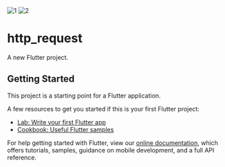![1](https://user-images.githubusercontent.com/72615487/118530181-8fb19e80-b76e-11eb-811d-9fba4c692c0b.jpg)
![2](https://user-images.githubusercontent.com/72615487/118530193-92ac8f00-b76e-11eb-8605-79e4cb253d45.jpg)



# http_request

A new Flutter project.

## Getting Started

This project is a starting point for a Flutter application.

A few resources to get you started if this is your first Flutter project:

- [Lab: Write your first Flutter app](https://flutter.dev/docs/get-started/codelab)
- [Cookbook: Useful Flutter samples](https://flutter.dev/docs/cookbook)

For help getting started with Flutter, view our
[online documentation](https://flutter.dev/docs), which offers tutorials,
samples, guidance on mobile development, and a full API reference.
